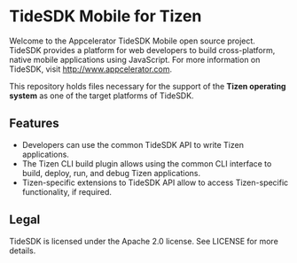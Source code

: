 TideSDK Mobile for Tizen
=========================

Welcome to the Appcelerator TideSDK Mobile open source project. TideSDK provides a platform for web developers to build cross-platform, native mobile applications using JavaScript. For more information on TideSDK, visit http://www.appcelerator.com.

This repository holds files necessary for the support of the **Tizen operating system** as one of the target platforms of TideSDK.

Features
---------

- Developers can use the common TideSDK API to write Tizen applications.
- The Tizen CLI build plugin allows using the common CLI interface to build, deploy, run, and debug Tizen applications.
- Tizen-specific extensions to TideSDK API allow to access Tizen-specific functionality, if required.

Legal
-----
TideSDK is licensed under the Apache 2.0 license. See LICENSE for more details.
